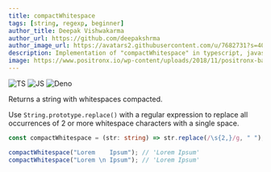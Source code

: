 ```yaml
---
title: compactWhitespace
tags: [string, regexp, beginner]
author_title: Deepak Vishwakarma
author_url: https://github.com/deepakshrma
author_image_url: https://avatars2.githubusercontent.com/u/7682731?s=400
description: Implementation of "compactWhitespace" in typescript, javascript and deno.
image: https://www.positronx.io/wp-content/uploads/2018/11/positronx-banner-1152-1.jpg
---
```


![TS](https://img.shields.io/badge/supports-typescript-blue.svg?style=flat-square)
![JS](https://img.shields.io/badge/supports-javascript-yellow.svg?style=flat-square)
![Deno](https://img.shields.io/badge/supports-deno-green.svg?style=flat-square)

Returns a string with whitespaces compacted.

Use `String.prototype.replace()` with a regular expression to replace all occurrences of 2 or more whitespace characters with a single space.

```ts title="typescript"
const compactWhitespace = (str: string) => str.replace(/\s{2,}/g, " ");
```

```ts title="typescript"
compactWhitespace("Lorem    Ipsum"); // 'Lorem Ipsum'
compactWhitespace("Lorem \n Ipsum"); // 'Lorem Ipsum'
```
